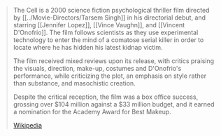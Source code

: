 ﻿---
aliases:
- "The Cell"
---

> The Cell is a 2000 science fiction psychological thriller film directed by [[../Movie-Directors/Tarsem Singh]] 
> in his directorial debut, and starring [[Jennifer Lopez]], [[Vince Vaughn]], and [[Vincent D'Onofrio]]. 
> The film follows scientists as they use experimental technology 
> to enter the mind of a comatose serial killer 
> in order to locate where he has hidden his latest kidnap victim.
>
> The film received mixed reviews upon its release, 
> with critics praising the visuals, direction, make-up, costumes and D'Onofrio's performance, 
> while criticizing the plot, an emphasis on style rather than substance, 
> and masochistic creation. 
> 
> Despite the critical reception, the film was a box office success, 
> grossing over $104 million against a $33 million budget, 
> and it earned a nomination for the Academy Award for Best Makeup.
>
> [Wikipedia](https://en.wikipedia.org/wiki/The%20Cell%20(film))



